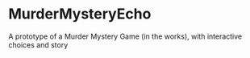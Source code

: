 # MurderMysteryEcho
A prototype of a Murder Mystery Game (in the works), with interactive choices and story
